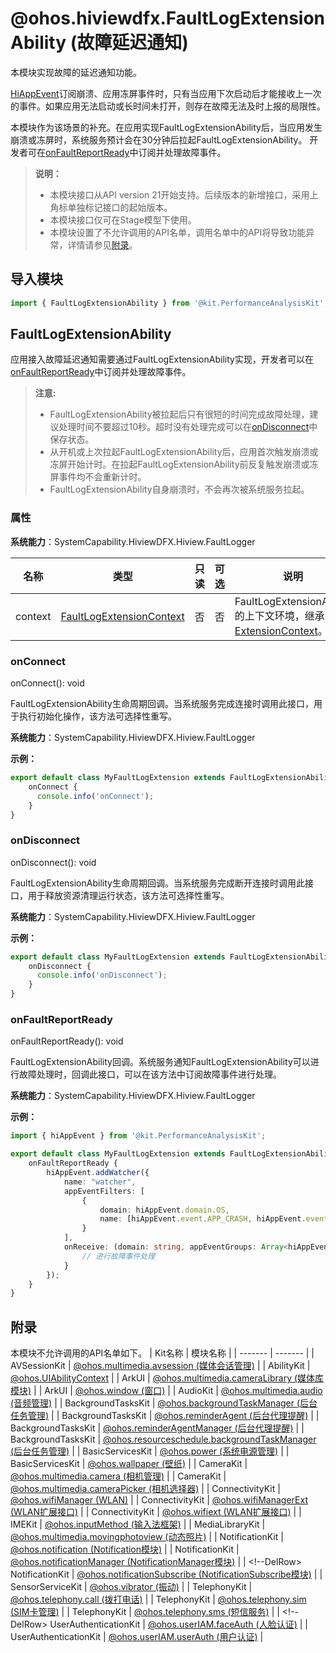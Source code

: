 # @ohos.hiviewdfx.FaultLogExtensionAbility (故障延迟通知)
<!--Kit: Performance Analysis Kit-->
<!--Subsystem: HiviewDFX-->
<!--Owner: @hello_harmony-->
<!--Designer: @StevenLai1994-->
<!--Tester: @gcw_KuLfPSbe-->
<!--Adviser: @foryourself-->

本模块实现故障的延迟通知功能。

[HiAppEvent](js-apis-hiviewdfx-hiappevent.md)订阅崩溃、应用冻屏事件时，只有当应用下次启动后才能接收上一次的事件。如果应用无法启动或长时间未打开，则存在故障无法及时上报的局限性。

本模块作为该场景的补充。在应用实现FaultLogExtensionAbility后，当应用发生崩溃或冻屏时，系统服务预计会在30分钟后拉起FaultLogExtensionAbility。
开发者可在[onFaultReportReady](#onfaultreportready)中订阅并处理故障事件。

> **说明：**
>
> - 本模块接口从API version 21开始支持。后续版本的新增接口，采用上角标单独标记接口的起始版本。
> - 本模块接口仅可在Stage模型下使用。
> - 本模块设置了不允许调用的API名单，调用名单中的API将导致功能异常，详情请参见[附录](#附录)。

## 导入模块

```ts
import { FaultLogExtensionAbility } from '@kit.PerformanceAnalysisKit';
```

## FaultLogExtensionAbility

应用接入故障延迟通知需要通过FaultLogExtensionAbility实现，开发者可以在[onFaultReportReady](#onfaultreportready)中订阅并处理故障事件。

> **注意:**
>
> - FaultLogExtensionAbility被拉起后只有很短的时间完成故障处理，建议处理时间不要超过10秒。超时没有处理完成可以在[onDisconnect](#ondisconnect)中保存状态。
> - 从开机或上次拉起FaultLogExtensionAbility后，应用首次触发崩溃或冻屏开始计时。在拉起FaultLogExtensionAbility前反复触发崩溃或冻屏事件均不会重新计时。
> - FaultLogExtensionAbility自身崩溃时，不会再次被系统服务拉起。

### 属性

**系统能力**：SystemCapability.HiviewDFX.Hiview.FaultLogger

| 名称 | 类型| 只读 | 可选 | 说明 |
| --- | --- | --- | --- | --- |
| context | [FaultLogExtensionContext](js-apis-hiviewdfx-FaultLogExtensionContext.md) | 否 | 否 | FaultLogExtensionAbility的上下文环境，继承自[ExtensionContext](../apis-ability-kit/js-apis-inner-application-extensionContext.md)。|

### onConnect

onConnect(): void

FaultLogExtensionAbility生命周期回调。当系统服务完成连接时调用此接口，用于执行初始化操作，该方法可选择性重写。

**系统能力**：SystemCapability.HiviewDFX.Hiview.FaultLogger

**示例：**
```ts
export default class MyFaultLogExtension extends FaultLogExtensionAbility {
    onConnect {
      console.info('onConnect');
    }
}
```

### onDisconnect

onDisconnect(): void

FaultLogExtensionAbility生命周期回调。当系统服务完成断开连接时调用此接口，用于释放资源清理运行状态，该方法可选择性重写。

**系统能力**：SystemCapability.HiviewDFX.Hiview.FaultLogger

**示例：**
```ts
export default class MyFaultLogExtension extends FaultLogExtensionAbility {
    onDisconnect {
      console.info('onDisconnect');
    }
}
```

### onFaultReportReady

onFaultReportReady(): void

FaultLogExtensionAbility回调。系统服务通知FaultLogExtensionAbility可以进行故障处理时，回调此接口，可以在该方法中订阅故障事件进行处理。

**系统能力**：SystemCapability.HiviewDFX.Hiview.FaultLogger

**示例：**
  ```ts
  import { hiAppEvent } from '@kit.PerformanceAnalysisKit';

  export default class MyFaultLogExtension extends FaultLogExtensionAbility {
      onFaultReportReady {
          hiAppEvent.addWatcher({
              name: "watcher",
              appEventFilters: [
                  {
                      domain: hiAppEvent.domain.OS,
                      name: [hiAppEvent.event.APP_CRASH, hiAppEvent.event.APP_FREEZE]
                  }
              ],
              onReceive: (domain: string, appEventGroups: Array<hiAppEvent.AppEventGroup>) => {
                  // 进行故障事件处理
              }
          });
      }
  }
  ```

## 附录
本模块不允许调用的API名单如下。
| Kit名称 | 模块名称 |
| ------- | ------- |
| AVSessionKit | [@ohos.multimedia.avsession (媒体会话管理)](../apis-avsession-kit/arkts-apis-avsession.md) |
| AbilityKit | [@ohos.UIAbilityContext](../apis-ability-kit/js-apis-inner-application-EmbeddableUIAbilityContext.md) |
| ArkUI | [@ohos.multimedia.cameraLibrary (媒体库模块)](../apis-arkui/js-apis-mediaquery.md) |
| ArkUI | [@ohos.window (窗口)](../apis-arkui/arkts-apis-window.md) |
| AudioKit | [@ohos.multimedia.audio (音频管理)](../apis-audio-kit/arkts-apis-audio.md) |
| BackgroundTasksKit | [@ohos.backgroundTaskManager (后台任务管理)](../apis-backgroundtasks-kit/js-apis-backgroundTaskManager.md) |
| BackgroundTasksKit | [@ohos.reminderAgent (后台代理提醒)](..//apis-backgroundtasks-kit/js-apis-reminderAgent.md) |
| BackgroundTasksKit | [@ohos.reminderAgentManager (后台代理提醒)](../apis-backgroundtasks-kit/js-apis-reminderAgentManager.md) |
| BackgroundTasksKit | [@ohos.resourceschedule.backgroundTaskManager (后台任务管理)](../apis-backgroundtasks-kit/js-apis-resourceschedule-backgroundTaskManager.md) |
| BasicServicesKit | [@ohos.power (系统电源管理)](../apis-basic-services-kit/js-apis-power.md) |
| BasicServicesKit | [@ohos.wallpaper (壁纸)](../apis-basic-services-kit/js-apis-wallpaper.md) |
| CameraKit | [@ohos.multimedia.camera (相机管理)](../apis-camera-kit/arkts-apis-camera.md) |
| CameraKit | [@ohos.multimedia.cameraPicker (相机选择器)](../apis-camera-kit/js-apis-cameraPicker.md) |
| ConnectivityKit | [@ohos.wifiManager (WLAN)](../apis-connectivity-kit/js-apis-wifiManager.md) |
| ConnectivityKit | [@ohos.wifiManagerExt (WLAN扩展接口)](../apis-connectivity-kit/js-apis-wifiManagerExt.md) |
| ConnectivityKit | [@ohos.wifiext (WLAN扩展接口)](../apis-connectivity-kit/js-apis-wifiext.md) |
| IMEKit | [@ohos.inputMethod (输入法框架)](../apis-ime-kit/js-apis-inputmethod.md) |
| MediaLibraryKit | [@ohos.multimedia.movingphotoview (动态照片)](../apis-media-library-kit/ohos-multimedia-movingphotoview.md) |
| NotificationKit | [@ohos.notification (Notification模块)](../apis-notification-kit/js-apis-notification.md) |
| NotificationKit | [@ohos.notificationManager (NotificationManager模块)](../apis-notification-kit/js-apis-notificationManager.md) |
| <!--DelRow> NotificationKit | [@ohos.notificationSubscribe (NotificationSubscribe模块)](../apis-notification-kit/js-apis-notificationSubscribe-sys.md) |
| SensorServiceKit | [@ohos.vibrator (振动)](../apis-sensor-service-kit/js-apis-vibrator.md) |
| TelephonyKit | [@ohos.telephony.call (拨打电话)](../apis-telephony-kit/js-apis-call.md) |
| TelephonyKit | [@ohos.telephony.sim (SIM卡管理)](../apis-telephony-kit/js-apis-sim.md) |
| TelephonyKit | [@ohos.telephony.sms (短信服务)](../apis-telephony-kit/js-apis-sms.md) |
| <!--DelRow> UserAuthenticationKit | [@ohos.userIAM.faceAuth (人脸认证)](../apis-user-authentication-kit/js-apis-useriam-faceauth-sys.md) |
| UserAuthenticationKit | [@ohos.userIAM.userAuth (用户认证)](../apis-user-authentication-kit/js-apis-useriam-userauth.md) |
